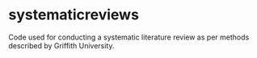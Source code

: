 # systematicreviews
Code used for conducting a systematic literature review as per methods described by Griffith University. 
